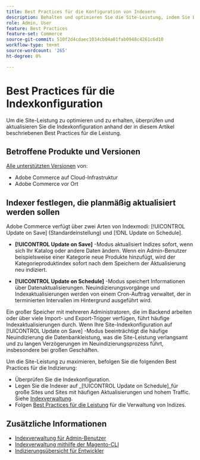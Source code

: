 ```yaml
---
title: Best Practices für die Konfiguration von Indexern
description: Behalten und optimieren Sie die Site-Leistung, indem Sie Best Practices für die Indexkonfiguration befolgen.
role: Admin, User
feature: Best Practices
feature-set: Commerce
source-git-commit: 510f2d4cdaec1034cb04a01fab0948c4261c6d10
workflow-type: tm+mt
source-wordcount: '265'
ht-degree: 0%

---
```



# Best Practices für die Indexkonfiguration

Um die Site-Leistung zu optimieren und zu erhalten, überprüfen und aktualisieren Sie die Indexkonfiguration anhand der in diesem Artikel beschriebenen Best Practices für die Leistung.

## Betroffene Produkte und Versionen

[Alle unterstützten Versionen](../../../release/versions.md) von:

- Adobe Commerce auf Cloud-Infrastruktur
- Adobe Commerce vor Ort

## Indexer festlegen, die planmäßig aktualisiert werden sollen

Adobe Commerce verfügt über zwei Arten von Indexmodi: [!UICONTROL Update on Save] (Standardeinstellung) und [!DNL Update on Schedule].

- **[!UICONTROL Update on Save]** -Modus aktualisiert Indizes sofort, wenn sich Ihr Katalog oder andere Daten ändern. Wenn ein Admin-Benutzer beispielsweise einer Kategorie neue Produkte hinzufügt, wird der Kategorieproduktindex sofort nach dem Speichern der Aktualisierung neu indiziert.

- **[!UICONTROL Update on Schedule]** -Modus speichert Informationen über Datenaktualisierungen. Neuindizierungsvorgänge und Indexaktualisierungen werden von einem Cron-Auftrag verwaltet, der in terminierten Intervallen im Hintergrund ausgeführt wird.

Ein großer Speicher mit mehreren Administratoren, die im Backend arbeiten oder über viele Import- und Export-Trigger verfügen, führt häufige Indexaktualisierungen durch. Wenn Ihre Site-Indexkonfiguration auf [!UICONTROL Update on Save] -Modus beeinträchtigt die häufige Neuindizierung die Datenbankleistung, was die Site-Leistung verlangsamt und zu langen Verzögerungen im Neuindizierungsprozess führt, insbesondere bei großen Geschäften.

Um die Site-Leistung zu maximieren, befolgen Sie die folgenden Best Practices für die Indizierung:

- Überprüfen Sie die Indexkonfiguration.
- Legen Sie die Indexer auf _[!UICONTROL Update on Schedule]_für große Sites und Sites mit häufigen Aktualisierungen und hohem Traffic. Siehe [Indexverwaltung](https://docs.magento.com/user-guide/system/index-management.html#change-the-index-mode).
- Folgen [Best Practices für die Leistung](../../../performance/configuration.md) für die Verwaltung von Indizes.

## Zusätzliche Informationen

- [Indexverwaltung für Admin-Benutzer](../../../configuration/cli/manage-indexers.md#configure-indexers)
- [Indexverwaltung mithilfe der Magento-CLI](https://experienceleague.adobe.com/docs/commerce-operations/configuration-guide/cli/manage-indexers.html)
- [Indizierungsübersicht für Entwickler](https://developer.adobe.com/commerce/php/development/components/indexing/)
